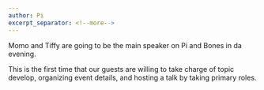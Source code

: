 ```yaml
---
author: Pi
excerpt_separator: <!--more-->
---
```


Momo and Tiffy are going to be the main speaker on Pi and Bones in da evening.
<!--more-->
This is the first time that our guests are willing to take charge of topic
develop, organizing event details, and hosting a talk by taking primary roles.


